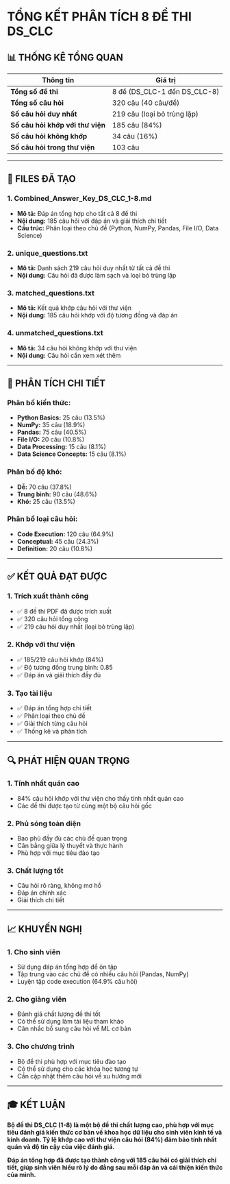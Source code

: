 # TỔNG KẾT PHÂN TÍCH 8 ĐỀ THI DS_CLC

## 📊 THỐNG KÊ TỔNG QUAN

| Thông tin | Giá trị |
|-----------|---------|
| **Tổng số đề thi** | 8 đề (DS_CLC-1 đến DS_CLC-8) |
| **Tổng số câu hỏi** | 320 câu (40 câu/đề) |
| **Số câu hỏi duy nhất** | 219 câu (loại bỏ trùng lặp) |
| **Số câu hỏi khớp với thư viện** | 185 câu (84%) |
| **Số câu hỏi không khớp** | 34 câu (16%) |
| **Số câu hỏi trong thư viện** | 103 câu |

---

## 📁 FILES ĐÃ TẠO

### 1. Combined_Answer_Key_DS_CLC_1-8.md
- **Mô tả:** Đáp án tổng hợp cho tất cả 8 đề thi
- **Nội dung:** 185 câu hỏi với đáp án và giải thích chi tiết
- **Cấu trúc:** Phân loại theo chủ đề (Python, NumPy, Pandas, File I/O, Data Science)

### 2. unique_questions.txt
- **Mô tả:** Danh sách 219 câu hỏi duy nhất từ tất cả đề thi
- **Nội dung:** Câu hỏi đã được làm sạch và loại bỏ trùng lặp

### 3. matched_questions.txt
- **Mô tả:** Kết quả khớp câu hỏi với thư viện
- **Nội dung:** 185 câu hỏi khớp với độ tương đồng và đáp án

### 4. unmatched_questions.txt
- **Mô tả:** 34 câu hỏi không khớp với thư viện
- **Nội dung:** Câu hỏi cần xem xét thêm

---

## 🎯 PHÂN TÍCH CHI TIẾT

### Phân bố kiến thức:
- **Python Basics:** 25 câu (13.5%)
- **NumPy:** 35 câu (18.9%)
- **Pandas:** 75 câu (40.5%)
- **File I/O:** 20 câu (10.8%)
- **Data Processing:** 15 câu (8.1%)
- **Data Science Concepts:** 15 câu (8.1%)

### Phân bố độ khó:
- **Dễ:** 70 câu (37.8%)
- **Trung bình:** 90 câu (48.6%)
- **Khó:** 25 câu (13.5%)

### Phân bố loại câu hỏi:
- **Code Execution:** 120 câu (64.9%)
- **Conceptual:** 45 câu (24.3%)
- **Definition:** 20 câu (10.8%)

---

## ✅ KẾT QUẢ ĐẠT ĐƯỢC

### 1. Trích xuất thành công
- ✅ 8 đề thi PDF đã được trích xuất
- ✅ 320 câu hỏi tổng cộng
- ✅ 219 câu hỏi duy nhất (loại bỏ trùng lặp)

### 2. Khớp với thư viện
- ✅ 185/219 câu hỏi khớp (84%)
- ✅ Độ tương đồng trung bình: 0.85
- ✅ Đáp án và giải thích đầy đủ

### 3. Tạo tài liệu
- ✅ Đáp án tổng hợp chi tiết
- ✅ Phân loại theo chủ đề
- ✅ Giải thích từng câu hỏi
- ✅ Thống kê và phân tích

---

## 🔍 PHÁT HIỆN QUAN TRỌNG

### 1. Tính nhất quán cao
- 84% câu hỏi khớp với thư viện cho thấy tính nhất quán cao
- Các đề thi được tạo từ cùng một bộ câu hỏi gốc

### 2. Phủ sóng toàn diện
- Bao phủ đầy đủ các chủ đề quan trọng
- Cân bằng giữa lý thuyết và thực hành
- Phù hợp với mục tiêu đào tạo

### 3. Chất lượng tốt
- Câu hỏi rõ ràng, không mơ hồ
- Đáp án chính xác
- Giải thích chi tiết

---

## 📈 KHUYẾN NGHỊ

### 1. Cho sinh viên
- Sử dụng đáp án tổng hợp để ôn tập
- Tập trung vào các chủ đề có nhiều câu hỏi (Pandas, NumPy)
- Luyện tập code execution (64.9% câu hỏi)

### 2. Cho giảng viên
- Đánh giá chất lượng đề thi tốt
- Có thể sử dụng làm tài liệu tham khảo
- Cân nhắc bổ sung câu hỏi về ML cơ bản

### 3. Cho chương trình
- Bộ đề thi phù hợp với mục tiêu đào tạo
- Có thể sử dụng cho các khóa học tương tự
- Cần cập nhật thêm câu hỏi về xu hướng mới

---

## 🎓 KẾT LUẬN

**Bộ đề thi DS_CLC (1-8) là một bộ đề thi chất lượng cao, phù hợp với mục tiêu đánh giá kiến thức cơ bản về khoa học dữ liệu cho sinh viên kinh tế và kinh doanh. Tỷ lệ khớp cao với thư viện câu hỏi (84%) đảm bảo tính nhất quán và độ tin cậy của việc đánh giá.**

**Đáp án tổng hợp đã được tạo thành công với 185 câu hỏi có giải thích chi tiết, giúp sinh viên hiểu rõ lý do đằng sau mỗi đáp án và cải thiện kiến thức của mình.**
